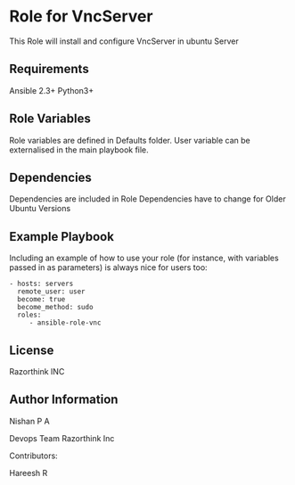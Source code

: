 Role for VncServer
=========

This Role will install and configure VncServer in ubuntu Server


Requirements
------------

Ansible 2.3+
Python3+

Role Variables
--------------

Role variables are defined in Defaults folder.
User variable can be externalised in the main playbook file.

Dependencies
------------

Dependencies are included in Role
Dependencies have to change for Older Ubuntu Versions

Example Playbook
----------------

Including an example of how to use your role (for instance, with variables passed in as parameters) is always nice for users too:

    - hosts: servers
      remote_user: user
      become: true
      become_method: sudo
      roles:
         - ansible-role-vnc

License
-------

Razorthink INC

Author Information
------------------

Nishan P A

Devops Team
Razorthink Inc

Contributors:

Hareesh R
